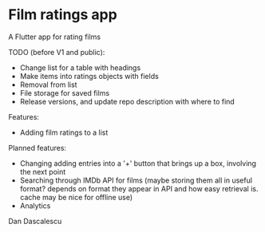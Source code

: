 # Film ratings app
A Flutter app for rating films

TODO (before V1 and public):
 - Change list for a table with headings
 - Make items into ratings objects with fields
 - Removal from list
 - File storage for saved films
 - Release versions, and update repo description with where to find

Features:
 - Adding film ratings to a list

Planned features:
 - Changing adding entries into a '+' button that brings up a box, involving the next point
 - Searching through IMDb API for films (maybe storing them all in useful format? depends on format they appear in API and how easy retrieval is. cache may be nice for offline use)
 - Analytics

Dan Dascalescu
